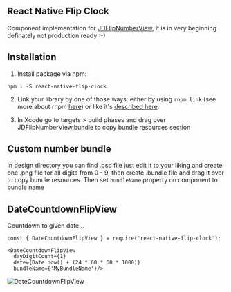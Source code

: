 ## React Native Flip Clock

Component implementation for [JDFlipNumberView](https://github.com/jaydee3/JDFlipNumberView), it is in
very beginning definately not production ready :-)

## Installation
1. Install package via npm:
  ```
  npm i -S react-native-flip-clock
  ```
2. Link your library by one of those ways: either by using `rnpm link` (see more about rnpm [here](https://github.com/rnpm/rnpm)) or like it's [described here](http://facebook.github.io/react-native/docs/linking-libraries-ios.html).

3. In Xcode go to targets > build phases and drag over JDFlipNumberView.bundle to copy bundle resources section

## Custom number bundle
In design directory you can find .psd file just edit it to your liking and create one .png file for all
digits from 0 - 9, then create .bundle file and drag it over to copy bundle resources. Then set `bundleName`
property on component to bundle name

## DateCountdownFlipView
Countdown to given date...
```
const { DateCountdownFlipView } = require('react-native-flip-clock');

<DateCountdownFlipView
  dayDigitCount={1}
  date={Date.now() + (24 * 60 * 60 * 1000)}
  bundleName={'MyBundleName'}/>
```
![DateCountdownFlipView](https://i.giphy.com/26AHQMC29exDY1R0k.gif)
